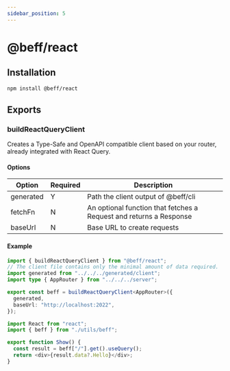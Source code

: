 ```yaml
---
sidebar_position: 5
---
```


# @beff/react

## Installation

```bash
npm install @beff/react
```

## Exports

### buildReactQueryClient

Creates a Type-Safe and OpenAPI compatible client based on your router, already integrated with React Query.

#### Options

| Option    | Required | Description                                                        |
| --------- | -------- | ------------------------------------------------------------------ |
| generated | Y        | Path the client output of @beff/cli                                |
| fetchFn   | N        | An optional function that fetches a Request and returns a Response |
| baseUrl   | N        | Base URL to create requests                                        |

#### Example

```ts
import { buildReactQueryClient } from "@beff/react";
// The client file contains only the minimal amount of data required.
import generated from "../../../generated/client";
import type { AppRouter } from "../../../server";

export const beff = buildReactQueryClient<AppRouter>({
  generated,
  baseUrl: "http://localhost:2022",
});
```

```ts
import React from "react";
import { beff } from "./utils/beff";

export function Show() {
  const result = beff["/"].get().useQuery();
  return <div>{result.data?.Hello}</div>;
}
```
